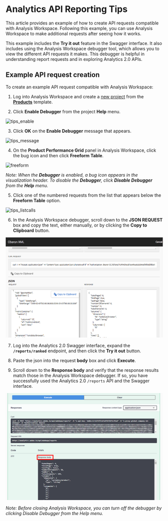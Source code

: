 # Analytics API Reporting Tips

This article provides an example of how to create API requests compatible with Analysis Workspace. Following this example, you can use Analysis Workspace to make additional requests after seeing how it works.

This example includes the **Try it out** feature in the Swagger interface. It also includes using the Analysis Workspace debugger tool, which allows you to view the different API requests it makes. This debugger is helpful in understanding report requests and in exploring Analytics 2.0 APIs.

## Example API request creation

To create an example API request compatible with Analysis Workspace:

1. Log into Analysis Workspace and create a [new project](https://docs.adobe.com/content/help/en/analytics/analyze/analysis-workspace/build-workspace-project/t-freeform-project.html) from the [**Products**](https://docs.adobe.com/content/help/en/analytics/analyze/analysis-workspace/build-workspace-project/starter-projects.html) template. 

1. Click **Enable Debugger** from the project **Help** menu. 

![tips_enable](https://user-images.githubusercontent.com/29133525/74784023-3b1a2d80-5264-11ea-9914-852631ef03c1.png)

3. Click **OK** on the **Enable Debugger** message that appears.

![tips_message](https://user-images.githubusercontent.com/29133525/74783796-ac0d1580-5263-11ea-9204-bdcb62d8e98c.png)

4. On the **Product Performance Grid** panel in Analysis Workspace, click the bug icon and then click **Freeform Table**. 

![freeform](https://user-images.githubusercontent.com/29133525/74784414-13779500-5265-11ea-882f-12e6a34be8ab.png)

*Note: When the **Debugger** is enabled, a bug icon appears in the visualization header. To disable the **Debugger**, click **Disable Debugger** from the **Help** menu.*

5. Click one of the numbered requests from the list that appears below the **Freeform Table** option.

![tips_listcalls](https://user-images.githubusercontent.com/29133525/74784090-66048180-5264-11ea-8cf0-889c13dad8d5.png)

6. In the Analysis Workspace debugger, scroll down to the **JSON REQUEST** box and copy the text, either manually, or by clicking the **Copy to Clipboard** button.

  ![tips_copy_json](/images/tips_copy_json.png?raw=true)

7. Log into the Analytics 2.0 Swagger interface, expand the **`/reports/ranked`** endpoint, and then click the **Try it out** button.

8. Paste the json into the request **body** box and click **Execute**.

9. Scroll down to the **Response body** and verify that the response results match those in the Analysis Workspace debugger. If so, you have successfully used the Analytics 2.0 `/reports` API and the Swagger interface.

  ![tips_response_body](/images/tips_response_body.png?raw=true)

*Note: Before closing Analysis Workspace, you can turn off the debugger by clicking Disable Debugger from the Help menu.*
